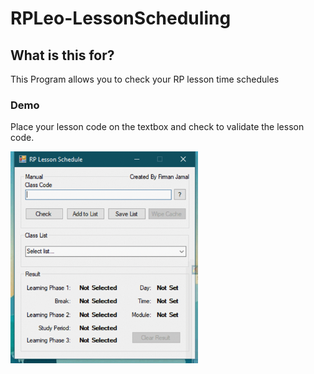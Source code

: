 # RPLeo-LessonScheduling

## What is this for?
This Program allows you to check your RP lesson time schedules

### Demo
Place your lesson code on the textbox and check to validate the lesson code.

<img src="https://raw.githubusercontent.com/firmanjml/RPLeo-LessonScheduling/master/clip0002.gif" width="300">
